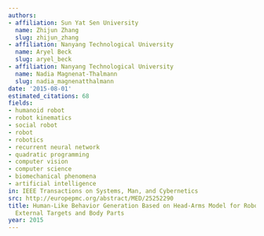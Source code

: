 ```yaml
---
authors:
- affiliation: Sun Yat Sen University
  name: Zhijun Zhang
  slug: zhijun_zhang
- affiliation: Nanyang Technological University
  name: Aryel Beck
  slug: aryel_beck
- affiliation: Nanyang Technological University
  name: Nadia Magnenat-Thalmann
  slug: nadia_magnenatthalmann
date: '2015-08-01'
estimated_citations: 68
fields:
- humanoid robot
- robot kinematics
- social robot
- robot
- robotics
- recurrent neural network
- quadratic programming
- computer vision
- computer science
- biomechanical phenomena
- artificial intelligence
in: IEEE Transactions on Systems, Man, and Cybernetics
src: http://europepmc.org/abstract/MED/25252290
title: Human-Like Behavior Generation Based on Head-Arms Model for Robot Tracking
  External Targets and Body Parts
year: 2015
---
```

